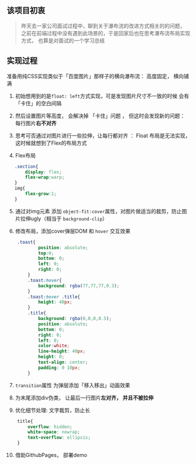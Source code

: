 ## 该项目初衷
 > 昨天去一家公司面试过程中，聊到关于瀑布流的改进方式相关的的问题， 之前在前端过程中没有遇到此场景的，于是回家后也在思考瀑布流布局实现方式， 也算是对面试的一个学习总结

## 实现过程
 准备用纯CSS实现类似于「百度图片」那样子的横向瀑布流： 高度固定， 横向铺满
1. 初始想用到的是`float: left`方式实现，可是发现图片尺寸不一致的时候 会有「卡住」的空白间隔

2. 然后设置图片等高度， 会解决掉 「卡住」问题  ， 但这时会发现新的问题： 每行图片**右不对齐**

3. 思考可否通过对图片进行一些拉伸，让每行都对齐 ： Float 布局是无法实现， 这时候就想到了Flex的布局方式

4. Flex布局
 ```css
    .section{
        display: flex;
        flex-wrap:warp;
    }
    img{
        flex-grow:1;
    }
 ```

 5. 通过对img元素 添加 `object-fit:cover`属性，对图片做适当的裁剪，防止图片拉伸ugly（相当于 `background-clip`）

 6. 修改布局，添加cover弹层DOM 和 `hover` 交互效果
```css
    .toast{
            position: absolute;
            top:0;
            bottom: 0;
            left: 0;
            right: 0;
        }
        .toast:hover{
            background: rgba(77,77,77,0.3);
        }
        .toast:hover .title{
            height: 40px;
        }
        .title{
            background: rgba(0,0,0,0.5);
            position: absolute;
            bottom: 0;
            right: 0;
            left: 0;
            color:white;
            line-height: 40px;
            height: 0;
            text-align: center;
            padding: 0 10px;
        }
```

7. `transition`属性 为弹层添加「移入移出」动画效果

8. 为末尾添加div伪类， 让最后一行图片**左对齐， 并且不被拉伸**

9. 优化细节处理: 文字裁剪，防止长
```css
    title{
        overflow: hidden;
        white-space: nowrap;
        text-overflow: ellipsis;
    }
```

10. 借助GithubPages， 部署demo